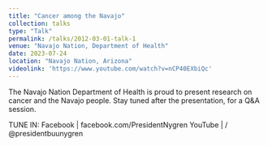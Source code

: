 ```yaml
---
title: "Cancer among the Navajo"
collection: talks
type: "Talk"
permalink: /talks/2012-03-01-talk-1
venue: "Navajo Nation, Department of Health"
date: 2023-07-24
location: "Navajo Nation, Arizona"
videolink: 'https://www.youtube.com/watch?v=nCP40EXbiQc'
---
```

The Navajo Nation Department of Health is proud to present research on cancer and the Navajo people. Stay tuned after the presentation, for a Q&A session.

TUNE IN:
Facebook | facebook.com/PresidentNygren
YouTube |    / @presidentbuunygren              
